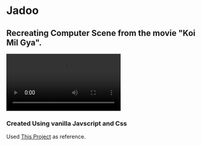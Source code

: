 # Jadoo
## Recreating Computer Scene from the movie "Koi Mil Gya".

![Preview](/assets/images/preview.mp4)

### Created Using vanilla Javscript and Css

Used [This Project](https://github.com/arjunnn/jadoo) as reference.